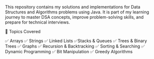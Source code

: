 This repository contains my solutions and implementations 
for Data Structures and Algorithms problems using Java.
It is part of my learning journey to master DSA concepts,
improve problem-solving skills, and prepare for technical interviews.

🧠 Topics Covered

✅ Arrays 
✅ Strings 
✅ Linked Lists 
✅Stacks & Queues 
✅ Trees & Binary Trees 
✅ Graphs 
✅ Recursion & Backtracking 
✅ Sorting & Searching 
✅ Dynamic Programming 
✅ Bit Manipulation 
✅ Greedy Algorithms
